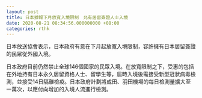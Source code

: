 ```yaml
---
layout: post
title: 日本據報下月放寬入境限制　允有居留簽證人士入境
date: 2020-08-21 08:34:56.000000000 +08:00
categories: rthk
---
```


日本放送協會表示，日本政府有意在下月起放寬入境限制，容許擁有日本居留簽證的民眾從外國入境。

日本政府目前仍然禁止全球146個國家的民眾入境。在放寬限制之下，受惠的包括在外地持有日本永久居留資格人士、留學生等，屆時入境後需接受新型冠狀病毒檢測，並接受14日隔離檢疫。日本政府計劃將成田、羽田機場的每日檢測量擴大至一萬次，以應付向增加的入境人流進行檢測。
